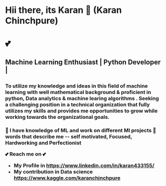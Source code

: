 <h1> Hii there, its Karan 👋 (Karan Chinchpure) <h1> 💕
<h2> Machine Learning Enthusiast | Python Developer | <h2>
<h3> To utilize my knowledge and ideas in this field of machine learning with well mathematical background & proficient in python, Data analytics & machine learing algorithms . Seeking a challenging position in a technical organization that fully utilizes my skills and provides me opportunities to grow while working towards the organizational goals. <h3>


  
👀 I have knowledge of ML and work on different Ml projects
🙂 words that describe me -- self motivated, Focused, Hardworking and Perfectionist

  
💕 Reach me on 💕
* My Profile in https://www.linkedin.com/in/karan433155/
* My contribution in Data science https://www.kaggle.com/karanchinchpure 
 




















